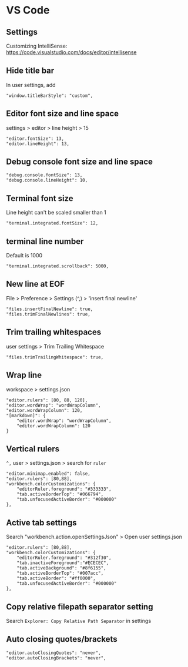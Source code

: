 # VS Code

## Settings
Customizing IntelliSense:
https://code.visualstudio.com/docs/editor/intellisense

## Hide title bar
In user settings, add
```
"window.titleBarStyle": "custom",
```

## Editor font size and line space
settings > editor > line height > 15
```
"editor.fontSize": 13,
"editor.lineHeight": 13,
```

## Debug console font size and line space
```
"debug.console.fontSize": 13,
"debug.console.lineHeight": 10,
```

## Terminal font size
Line height can't be scaled smaller than 1
```
"terminal.integrated.fontSize": 12,
```

## terminal line number
Default is 1000
```
"terminal.integrated.scrollback": 5000,
```

## New line at EOF
File > Preference > Settings (^,) > 'insert final newline'
```
"files.insertFinalNewline": true,
"files.trimFinalNewlines": true,
```

## Trim trailing whitespaces
user settings > Trim Trailing Whitespace
```
"files.trimTrailingWhitespace": true,
```

## Wrap line
workspace > settings.json
```
"editor.rulers": [80, 88, 120],
"editor.wordWrap": "wordWrapColumn",
"editor.wordWrapColumn": 120,
"[markdown]": {
    "editor.wordWrap": "wordWrapColumn",
    "editor.wordWrapColumn": 120
}
```

## Vertical rulers
`^,` user > settings.json > search for `ruler`
```
"editor.minimap.enabled": false,
"editor.rulers": [80,88],
"workbench.colorCustomizations": {
    "editorRuler.foreground": "#333333",
    "tab.activeBorderTop": "#066794",
    "tab.unfocusedActiveBorder": "#000000"
},
```

## Active tab settings
Search "workbench.action.openSettingsJson" > Open user settings.json
```
"editor.rulers": [80,88],
"workbench.colorCustomizations": {
    "editorRuler.foreground": "#312f30",
    "tab.inactiveForeground":"#ECECEC",
    "tab.activeBackground": "#8f6155",
    "tab.activeBorderTop": "#007acc",
    "tab.activeBorder": "#ff0000",
    "tab.unfocusedActiveBorder": "#000000"
},
```

## Copy relative filepath separator setting
Search `Explorer: Copy Relative Path Separator` in settings

## Auto closing quotes/brackets
```
"editor.autoClosingQuotes": "never",
"editor.autoClosingBrackets": "never",
```    
